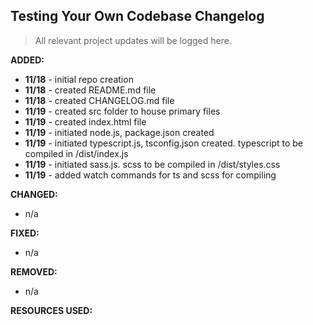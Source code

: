 ## Testing Your Own Codebase Changelog

> All relevant project updates will be logged here.

**ADDED:**

- **11/18** - initial repo creation
- **11/18** - created README.md file
- **11/18** - created CHANGELOG.md file
- **11/19** - created src folder to house primary files
- **11/19** - created index.html file
- **11/19** - initiated node.js, package.json created
- **11/19** - initiated typescript.js, tsconfig.json created. typescript to be compiled in /dist/index.js
- **11/19** - initiated sass.js. scss to be compiled in /dist/styles.css
- **11/19** - added watch commands for ts and scss for compiling

**CHANGED:**

- n/a

**FIXED:**

- n/a

**REMOVED:**

- n/a

**RESOURCES USED:**
